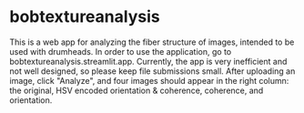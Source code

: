 # bobtextureanalysis
This is a web app for analyzing the fiber structure of images, intended to be used with drumheads. In order to use the application, go to bobtextureanalysis.streamlit.app. Currently, the app is very inefficient and not well designed, so please keep file submissions small. After uploading an image, click "Analyze", and four images should appear in the right column: the original, HSV encoded orientation & coherence, coherence, and orientation.